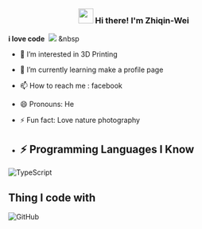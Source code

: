 

<!-- Heading -->
<h3 align="center"><img src = "https://raw.githubusercontent.com/MartinHeinz/MartinHeinz/master/wave.gif" width = 30px> Hi there! I'm Zhiqin-Wei</h3>

**i love code**&nbsp;&nbsp;![](cat-typing.gif)&nbsp;&nbsp
- 👀 I’m interested in 3D Printing
- 🌱 I’m currently learning make a profile page
- 📫 How to reach me : facebook
- 😄 Pronouns: He
- ⚡ Fun fact: Love nature photography



- ## ⚡ Programming Languages I Know

<img alt="TypeScript" src="https://img.shields.io/badge/-TypeScript-007ACC?style=flat-square&logo=typescript&logoColor=white" />

## Thing I code with

![GitHub](https://img.shields.io/badge/-GitHub-181717?style=flat-square&logo=github)

<!---
Zhiqin-Wei/Zhiqin-Wei is a ✨ special ✨ repository because its `README.md` (this file) appears on your GitHub profile.
You can click the Preview link to take a look at your changes.
--->
